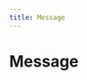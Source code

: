 ```yaml
---
title: Message
---
```


# Message 

<ClientOnly>
  <message-demo></message-demo>
</ClientOnly>

<message-attributes>
</message-attributes>